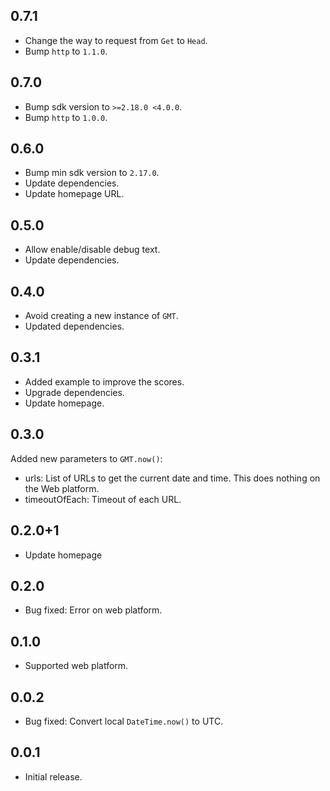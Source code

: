 ## 0.7.1

* Change the way to request from `Get` to `Head`.
* Bump `http` to `1.1.0`.

## 0.7.0

* Bump sdk version to `>=2.18.0 <4.0.0`.
* Bump `http` to `1.0.0`.

## 0.6.0

* Bump min sdk version to `2.17.0`.
* Update dependencies.
* Update homepage URL.

## 0.5.0

* Allow enable/disable debug text.
* Update dependencies.

## 0.4.0

* Avoid creating a new instance of `GMT`.
* Updated dependencies.

## 0.3.1

* Added example to improve the scores.
* Upgrade dependencies.
* Update homepage.

## 0.3.0

Added new parameters to `GMT.now()`:

* urls: List of URLs to get the current date and time. This does nothing on the Web platform.
* timeoutOfEach: Timeout of each URL.

## 0.2.0+1

* Update homepage

## 0.2.0

* Bug fixed: Error on web platform.

## 0.1.0

* Supported web platform.

## 0.0.2

* Bug fixed: Convert local `DateTime.now()` to UTC.

## 0.0.1

* Initial release.
